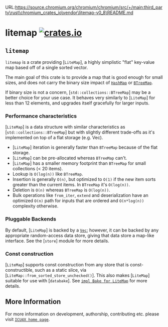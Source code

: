 URL:https://source.chromium.org/chromium/chromium/src/+/main:third_party\rust\chromium_crates_io\vendor\litemap-v0_8\README.md
# litemap [![crates.io](https://img.shields.io/crates/v/litemap)](https://crates.io/crates/litemap)

<!-- cargo-rdme start -->

## `litemap`

`litemap` is a crate providing [`LiteMap`], a highly simplistic "flat" key-value map
based off of a single sorted vector.

The main goal of this crate is to provide a map that is good enough for small
sizes, and does not carry the binary size impact of [`HashMap`](std::collections::HashMap)
or [`BTreeMap`](alloc::collections::BTreeMap).

If binary size is not a concern, [`std::collections::BTreeMap`] may be a better choice
for your use case. It behaves very similarly to [`LiteMap`] for less than 12 elements,
and upgrades itself gracefully for larger inputs.

### Performance characteristics

[`LiteMap`] is a data structure with similar characteristics as [`std::collections::BTreeMap`] but
with slightly different trade-offs as it's implemented on top of a flat storage (e.g. Vec).

* [`LiteMap`] iteration is generally faster than `BTreeMap` because of the flat storage.
* [`LiteMap`] can be pre-allocated whereas `BTreeMap` can't.
* [`LiteMap`] has a smaller memory footprint than `BTreeMap` for small collections (< 20 items).
* Lookup is `O(log(n))` like `BTreeMap`.
* Insertion is generally `O(n)`, but optimized to `O(1)` if the new item sorts greater than the current items. In `BTreeMap` it's `O(log(n))`.
* Deletion is `O(n)` whereas `BTreeMap` is `O(log(n))`.
* Bulk operations like `from_iter`, `extend` and deserialization have an optimized `O(n)` path
  for inputs that are ordered and `O(n*log(n))` complexity otherwise.

### Pluggable Backends

By default, [`LiteMap`] is backed by a [`Vec`]; however, it can be backed by any appropriate
random-access data store, giving that data store a map-like interface. See the [`store`]
module for more details.

### Const construction

[`LiteMap`] supports const construction from any store that is const-constructible, such as a
static slice, via [`LiteMap::from_sorted_store_unchecked()`]. This also makes [`LiteMap`]
suitable for use with [`databake`]. See [`impl Bake for LiteMap`] for more details.

[`impl Bake for LiteMap`]: ./struct.LiteMap.html#impl-Bake-for-LiteMap<K,+V,+S>
[`Vec`]: alloc::vec::Vec

<!-- cargo-rdme end -->

## More Information

For more information on development, authorship, contributing etc. please visit [`ICU4X home page`](https://github.com/unicode-org/icu4x).
